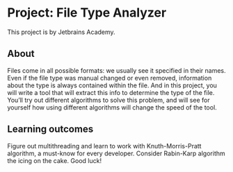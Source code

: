 # Project: File Type Analyzer

This project is by Jetbrains Academy.

## About

Files come in all possible formats: we usually see it specified in their names. Even if the file type was manual changed
or even removed, information about the type is always contained within the file. And in this project, you will write a
tool that will extract this info to determine the type of the file. You’ll try out different algorithms to solve this
problem, and will see for yourself how using different algorithms will change the speed of the tool.

## Learning outcomes

Figure out multithreading and learn to work with Knuth-Morris-Pratt algorithm, a must-know for every developer. Consider
Rabin-Karp algorithm the icing on the cake. Good luck!